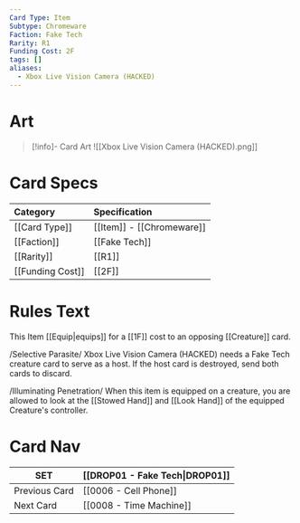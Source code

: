 ```yaml
---
Card Type: Item
Subtype: Chromeware
Faction: Fake Tech
Rarity: R1
Funding Cost: 2F
tags: []
aliases:
  - Xbox Live Vision Camera (HACKED)
---
```

# Art

> [!info]- Card Art
> ![[Xbox Live Vision Camera (HACKED).png]]

# Card Specs

| Category | Specification| 
| :--- | :--- |
| [[Card Type]] | [[Item]] - [[Chromeware]] |  
| [[Faction]] | [[Fake Tech]] |  
| [[Rarity]] | [[R1]] |
| [[Funding Cost]] | [[2F]] |  

# Rules Text  

This Item [[Equip|equips]] for a [[1F]] cost to an opposing [[Creature]] card.  

/Selective Parasite/ Xbox Live Vision Camera (HACKED) needs a Fake Tech creature card to serve as a host.
If the host card is destroyed, send both cards to discard.  

/Illuminating Penetration/ When this item is equipped on a creature, you are allowed to look at the [[Stowed Hand]] and [[Look Hand]] of the equipped Creature's controller.  

# Card Nav

| SET | [[DROP01 - Fake Tech\|DROP01]] |
| --- | --- |
| Previous Card | [[0006 - Cell Phone]] |
| Next Card | [[0008 - Time Machine]] |

